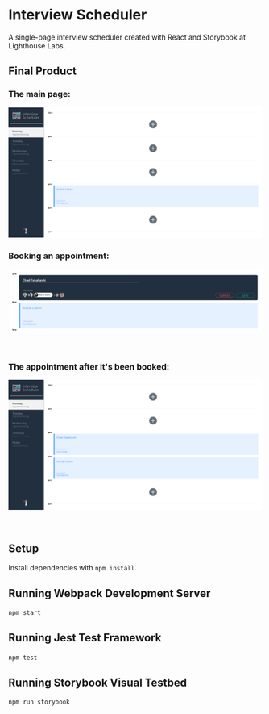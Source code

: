 # Interview Scheduler
A single-page interview scheduler created with React and Storybook at Lighthouse Labs.  

## Final Product

### The main page:
<p align="center">
  <img src = "https://github.com/jadk97/scheduler/blob/master/docs/appointment_main.png"/>
</p>

### Booking an appointment:
<p align = "center">
  <img src = "https://github.com/jadk97/scheduler/blob/master/docs/appointment_Form.png"/>
</p>
</br>

### The appointment after it's been booked:
<p align = "center">
  <img src = "https://github.com/jadk97/scheduler/blob/master/docs/appointment_submitted.png"/>
</p>
</br>

## Setup

Install dependencies with `npm install`.

## Running Webpack Development Server

```sh
npm start
```

## Running Jest Test Framework

```sh
npm test
```

## Running Storybook Visual Testbed

```sh
npm run storybook
```

